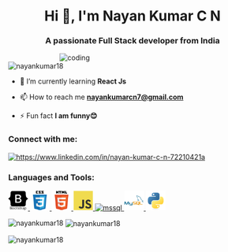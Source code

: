 <h1 align="center">Hi 👋, I'm Nayan Kumar C N</h1>
<h3 align="center">A passionate Full Stack developer from India</h3>

<img align="right" alt="coding" width="400" src="https://media3.giphy.com/media/LaVp0AyqR5bGsC5Cbm/200w.gif?cid=6c09b952no524rwrbvbhuqu185grsnatqk9n48m4a2yt957w&rid=200w.gif&ct=g">

<p align="left"> <img src="https://komarev.com/ghpvc/?username=nayankumar18&label=Profile%20views&color=0e75b6&style=flat" alt="nayankumar18" /> </p>

- 🌱 I’m currently learning **React Js**

- 📫 How to reach me **nayankumarcn7@gmail.com**

- ⚡ Fun fact **I am funny😊**

<h3 align="left">Connect with me:</h3>
<p align="left">
<a href="https://linkedin.com/in/https://www.linkedin.com/in/nayan-kumar-c-n-72210421a" target="blank"><img align="center" src="https://raw.githubusercontent.com/rahuldkjain/github-profile-readme-generator/master/src/images/icons/Social/linked-in-alt.svg" alt="https://www.linkedin.com/in/nayan-kumar-c-n-72210421a" height="30" width="40" /></a>
</p>

<h3 align="left">Languages and Tools:</h3>
<p align="left"> <a href="https://getbootstrap.com" target="_blank" rel="noreferrer"> <img src="https://raw.githubusercontent.com/devicons/devicon/master/icons/bootstrap/bootstrap-plain-wordmark.svg" alt="bootstrap" width="40" height="40"/> </a> <a href="https://www.w3schools.com/css/" target="_blank" rel="noreferrer"> <img src="https://raw.githubusercontent.com/devicons/devicon/master/icons/css3/css3-original-wordmark.svg" alt="css3" width="40" height="40"/> </a> <a href="https://www.w3.org/html/" target="_blank" rel="noreferrer"> <img src="https://raw.githubusercontent.com/devicons/devicon/master/icons/html5/html5-original-wordmark.svg" alt="html5" width="40" height="40"/> </a> <a href="https://developer.mozilla.org/en-US/docs/Web/JavaScript" target="_blank" rel="noreferrer"> <img src="https://raw.githubusercontent.com/devicons/devicon/master/icons/javascript/javascript-original.svg" alt="javascript" width="40" height="40"/> </a> <a href="https://www.microsoft.com/en-us/sql-server" target="_blank" rel="noreferrer"> <img src="https://www.svgrepo.com/show/303229/microsoft-sql-server-logo.svg" alt="mssql" width="40" height="40"/> </a> <a href="https://www.mysql.com/" target="_blank" rel="noreferrer"> <img src="https://raw.githubusercontent.com/devicons/devicon/master/icons/mysql/mysql-original-wordmark.svg" alt="mysql" width="40" height="40"/> </a> <a href="https://www.python.org" target="_blank" rel="noreferrer"> <img src="https://raw.githubusercontent.com/devicons/devicon/master/icons/python/python-original.svg" alt="python" width="40" height="40"/> </a> </p>

<p><img align="left" src="https://github-readme-stats.vercel.app/api/top-langs?username=nayankumar18&show_icons=true&locale=en&layout=compact" alt="nayankumar18" /></p>

<p>&nbsp;<img align="center" src="https://github-readme-stats.vercel.app/api?username=nayankumar18&show_icons=true&locale=en" alt="nayankumar18" /></p>

<p><img align="center" src="https://github-readme-streak-stats.herokuapp.com/?user=nayankumar18&" alt="nayankumar18" /></p>
